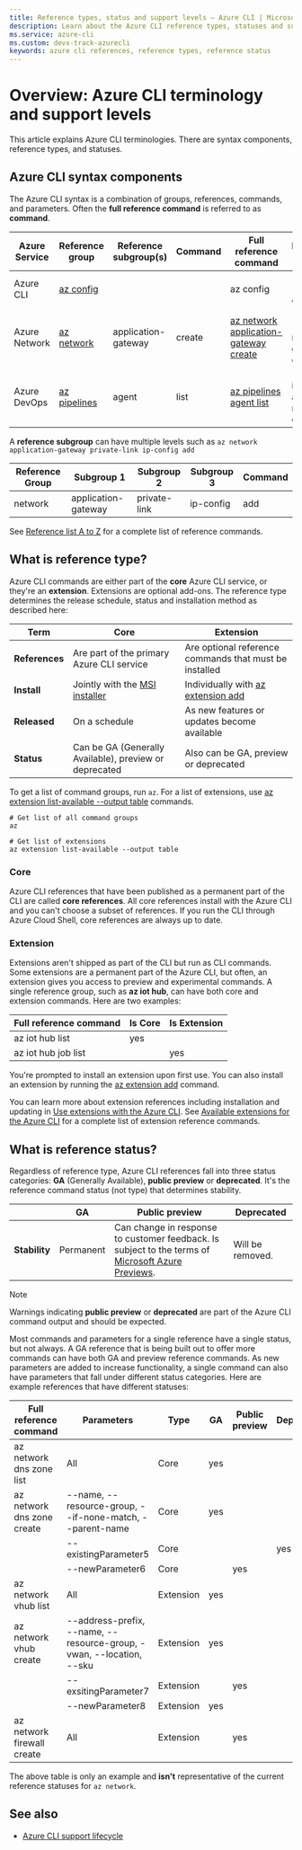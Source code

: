 ```yaml
---
title: Reference types, status and support levels – Azure CLI | Microsoft Docs
description: Learn about the Azure CLI reference types, statuses and support levels
ms.service: azure-cli
ms.custom: devx-track-azurecli
keywords: azure cli references, reference types, reference status
---
```


# Overview: Azure CLI terminology and support levels

This article explains Azure CLI terminologies.  There are syntax components, reference types, and statuses.

## Azure CLI syntax components

The Azure CLI syntax is a combination of groups, references, commands, and parameters. Often the **full reference command** is referred to as **command**.

| Azure Service | Reference group | Reference subgroup(s) | Command | Full reference command | Parameter Examples
|-|-|-|-|-|-|
| Azure CLI | [az config](../../docs-ref-autogen/LTS-version/latest/config.yml) | | | az config | --local, --output -o
| Azure Network | [az network](../../docs-ref-autogen/LTS-version/latest/network.yml) | application-gateway | create | [az network application-gateway create](/cli/azure/network/application-gateway#az-network-application-gateway-create) | --name, --resource-group, --capacity
| Azure DevOps | [az pipelines](../../docs-ref-autogen/LTS-version/latest/pipelines.yml) | agent | list | [az pipelines agent list](../../docs-ref-autogen/LTS-version/latest/pipelines/agent.yml) | --pool-id, --agent-name, --demands

A **reference subgroup** can have multiple levels such as `az network application-gateway private-link ip-config add`

| Reference Group | Subgroup 1 | Subgroup 2 | Subgroup 3| Command|
|-|-|-|-|-|
|network|application-gateway|private-link|ip-config|add

See [Reference list A to Z](../../docs-ref-autogen/LTS-version/latest/reference-index.yml) for a complete list of reference commands.

## What is reference type?

Azure CLI commands are either part of the **core** Azure CLI service, or they're an **extension**.  Extensions are optional add-ons.  The reference type determines the release schedule, status and installation method as described here:

| Term | Core | Extension |
| - | - | -|
| **References** | Are part of the primary Azure CLI service | Are optional reference commands that must be installed |
| **Install**    | Jointly with the [MSI installer](install-azure-cli-windows.md) | Individually with [az extension add](/cli/azure/extension#az-extension-add)                 |
| **Released**   | On a schedule | As new features or updates become available |
| **Status**     | Can be GA (Generally Available), preview or deprecated | Also can be GA, preview or deprecated |

To get a list of command groups, run `az`.  For a list of extensions, use [az extension list-available --output table](/cli/azure/extension#az-extension-list-available) commands.

```azurecli-interactive
# Get list of all command groups
az

# Get list of extensions
az extension list-available --output table
```

### Core

Azure CLI references that have been published as a permanent part of the CLI are called **core references**. All core references install with the Azure CLI and you can't choose a subset of references. If you run the CLI through Azure Cloud Shell, core references are always up to date.

### Extension

Extensions aren't shipped as part of the CLI but run as CLI commands. Some extensions are a permanent part of the Azure CLI, but often, an extension gives you access to preview and experimental commands. A single reference group, such as **az iot hub**, can have both core and extension commands.  Here are two examples:

|      Full reference command       | Is Core | Is Extension |
| --------------------------------- | ------- | ------------ |
| az iot hub list                   | yes     |              |
| az iot hub job list               |         | yes          |

You're prompted to install an extension upon first use.  You can also install an extension by running the [az extension add](/cli/azure/extension#az-extension-add) command.

You can learn more about extension references including installation and updating in [Use extensions with the Azure CLI](azure-cli-extensions-overview.md).  See [Available extensions for the Azure CLI](azure-cli-extensions-list.md) for a complete list of extension reference commands.

## What is reference status?

Regardless of reference type, Azure CLI references fall into three status categories: **GA** (Generally Available), **public preview** or **deprecated**. It's the reference command status (not type) that determines stability.

| | GA  | Public preview | Deprecated
|-|-|-|-|
| **Stability** | Permanent | Can change in response to customer feedback. Is subject to the terms of [Microsoft Azure Previews](https://azure.microsoft.com/support/legal/preview-supplemental-terms/). | Will be removed.

> [!NOTE]
> Warnings indicating **public preview** or **deprecated** are part of the Azure CLI command output and should be expected.

Most commands and parameters for a single reference have a single status, but not always. A GA reference that is being built out to offer more commands can have both GA and preview reference commands. As new parameters are added to increase functionality, a single command can also have parameters that fall under different status categories. Here are example references that have different statuses:

|   Full reference command   |                              Parameters                              |   Type    | GA  | Public preview | Deprecated   |
| -------------------------- | -------------------------------------------------------------------- | --------- | --- | -------------- | ------------ |
| az network dns zone list   | All                                                                  | Core      | yes |                |              |
| az network dns zone create | --name, --resource-group, --if-none-match, --parent-name             | Core      | yes |                |              |
|                            | --existingParameter5                                                 | Core      |     |                | yes          |
|                            | --newParameter6                                                      | Core      |     | yes            |              |
| az network vhub list       | All                                                                  | Extension | yes |                |              |
| az network vhub create     | --address-prefix, --name, --resource-group, -vwan, --location, --sku | Extension | yes |                |              |
|                            | --exsitingParameter7                                                 | Extension |     | yes            |              |
|                            | --newParameter8                                                      | Extension | yes |                |              |
| az network firewall create | All                                                                  | Extension |     | yes            |              |

The above table is only an example and **isn't** representative of the current reference statuses for `az network`.

## See also

- [Azure CLI support lifecycle](./azure-cli-support-lifecycle.md)

